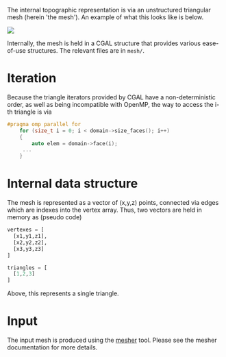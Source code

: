 The internal topographic representation is via an unstructured triangular mesh (herein 'the mesh'). An example of what this looks like is below.

![](https://github.com/Chrismarsh/CHM/blob/master/mesh.png)


Internally, the mesh is held in a CGAL structure that provides various ease-of-use structures. The relevant files are in ```mesh/```. 

# Iteration
Because the triangle iterators provided by CGAL have a non-deterministic order, as well as being incompatible with OpenMP, the way to access the i-th triangle is via
```cpp
#pragma omp parallel for
    for (size_t i = 0; i < domain->size_faces(); i++)
    {
        auto elem = domain->face(i);
     ...
    }
```

# Internal data structure
The mesh is represented as a vector of (x,y,z) points, connected via edges which are indexes into the vertex array. Thus, two vectors are held in memory as (pseudo code)
```python
vertexes = [ 
  [x1,y1,z1],
  [x2,y2,z2],
  [x3,y3,z3]
]

triangles = [
  [1,2,3]
]
```

Above, this represents a single triangle.

# Input
The input mesh is produced using the [mesher](mesher) tool. Please see the mesher documentation for more details. 